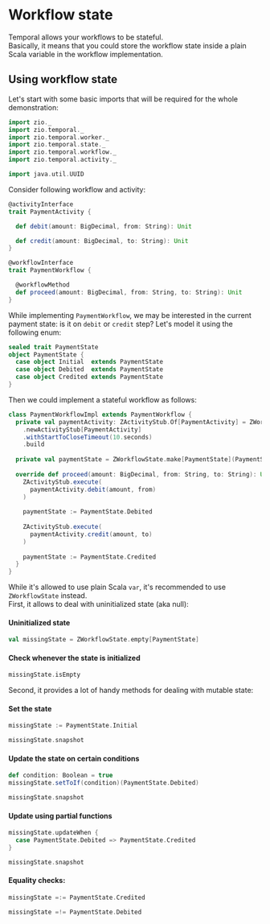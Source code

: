 # Workflow state

<head>
  <meta charset="UTF-8" />
  <meta name="description" content="ZIO Temporal state management" />
  <meta name="keywords" content="ZIO Temporal state management, Scala Temporal state management" />
</head>

Temporal allows your workflows to be stateful.  
Basically, it means that you could store the workflow state inside a plain Scala variable in the workflow
implementation.

## Using workflow state

Let's start with some basic imports that will be required for the whole demonstration:

```scala mdoc:silent
import zio._
import zio.temporal._
import zio.temporal.worker._
import zio.temporal.state._
import zio.temporal.workflow._
import zio.temporal.activity._

import java.util.UUID
```

Consider following workflow and activity:

```scala mdoc:silent
@activityInterface
trait PaymentActivity {

  def debit(amount: BigDecimal, from: String): Unit

  def credit(amount: BigDecimal, to: String): Unit
}

@workflowInterface
trait PaymentWorkflow {

  @workflowMethod
  def proceed(amount: BigDecimal, from: String, to: String): Unit
}
```

While implementing `PaymentWorkflow`, we may be interested in the current payment state: is it on `debit` or `credit`
step?
Let's model it using the following enum:

```scala mdoc
sealed trait PaymentState
object PaymentState {
  case object Initial  extends PaymentState
  case object Debited  extends PaymentState
  case object Credited extends PaymentState
}
```

Then we could implement a stateful workflow as follows:

```scala mdoc:silent
class PaymentWorkflowImpl extends PaymentWorkflow {
  private val paymentActivity: ZActivityStub.Of[PaymentActivity] = ZWorkflow
    .newActivityStub[PaymentActivity]
    .withStartToCloseTimeout(10.seconds)
    .build
    
  private val paymentState = ZWorkflowState.make[PaymentState](PaymentState.Initial)
  
  override def proceed(amount: BigDecimal, from: String, to: String): Unit = {
    ZActivityStub.execute(
      paymentActivity.debit(amount, from)
    )
    
    paymentState := PaymentState.Debited
    
    ZActivityStub.execute(
      paymentActivity.credit(amount, to)
    )
    
    paymentState := PaymentState.Credited
  }
}
```

While it's allowed to use plain Scala `var`, it's recommended to use `ZWorkflowState` instead.  
First, it allows to deal with uninitialized state (aka null):

#### Uninitialized state
```scala mdoc:silent
val missingState = ZWorkflowState.empty[PaymentState]
```

#### Check whenever the state is initialized
```scala mdoc
missingState.isEmpty
```

Second, it provides a lot of handy methods for dealing with mutable state:

#### Set the state
```scala mdoc:silent
missingState := PaymentState.Initial
```
```scala mdoc
missingState.snapshot
```

#### Update the state on certain conditions
```scala mdoc:silent
def condition: Boolean = true
missingState.setToIf(condition)(PaymentState.Debited)
```
```scala mdoc
missingState.snapshot
```

#### Update using partial functions
```scala mdoc:silent
missingState.updateWhen {
  case PaymentState.Debited => PaymentState.Credited
}
```
```scala mdoc
missingState.snapshot
```

#### Equality checks:
```scala mdoc
missingState =:= PaymentState.Credited

missingState =!= PaymentState.Debited
```